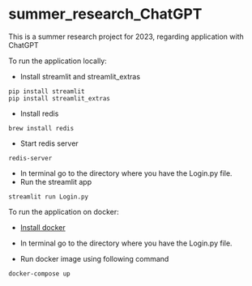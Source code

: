 # summer_research_ChatGPT
This is a summer research project for 2023, regarding application with ChatGPT

To run the application locally:
- Install streamlit and streamlit_extras
```
pip install streamlit
pip install streamlit_extras
```
- Install redis
```
brew install redis
```
- Start redis server
```
redis-server
```
- In terminal go to the directory where you have the Login.py file.
- Run the streamlit app
```
streamlit run Login.py
```

To run the application on docker:
- [Install docker](https://docs.docker.com/engine/install/)

- In terminal go to the directory where you have the Login.py file.
- Run docker image using following command
``` 
docker-compose up
```
